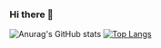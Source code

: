 ### Hi there 👋
![Anurag's GitHub stats](https://github-readme-stats.vercel.app/api?username=davidkim97&show_icons=true&theme=radical)
[![Top Langs](https://github-readme-stats.vercel.app/api/top-langs/?username=davidkim97&theme=radical&layout=compact)](https://github.com/anuraghazra/github-readme-stats)


<!--
**davidkim97/davidkim97** is a ✨ _special_ ✨ repository because its `README.md` (this file) appears on your GitHub profile.

Here are some ideas to get you started:

- 🔭 I’m currently working on ...
- 🌱 I’m currently learning ...
- 👯 I’m looking to collaborate on ...
- 🤔 I’m looking for help with ...
- 💬 Ask me about ...
- 📫 How to reach me: ...
- 😄 Pronouns: ...
- ⚡ Fun fact: ...
-->
